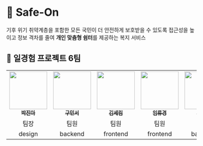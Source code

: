 # 🔆 Safe-On
기후 위기 취약계층을 포함한 모든 국민이 더 안전하게 보호받을 수 있도록
접근성을 높이고 정보 격차를 줄여 **개인 맞춤형 쉼터**를 제공하는 복지 서비스

## 🌱 일경험 프로젝트 6팀
<table>
  <tbody>
    <tr>
      <td align="center">
        <a href="https://github.com/parkjinah-11">
          <img src="https://avatars.githubusercontent.com/u/222151423?v=4" width="100px;" alt=""/>
          <br /><sub><b> 박진아 </b></sub>
        </a>
      </td>
      <td align="center">
        <a href="https://github.com/blondinseo">
          <img src="https://avatars.githubusercontent.com/u/182423112?v=4" width="100px;" alt=""/>
          <br /><sub><b> 구민서 </b></sub>
        </a>
      </td>
      <td align="center">
        <a href="https://github.com/tpfla05">
          <img src="https://avatars.githubusercontent.com/u/150527297?v=4" width="100px;" alt=""/>
          <br /><sub><b> 김세림 </b></sub>
        </a>
      </td>
      <td align="center">
        <a href="https://github.com/ryukyoung">
          <img src="https://avatars.githubusercontent.com/u/192713871?v=4" width="100px;" alt=""/>
          <br /><sub><b> 임류경 </b></sub>
        </a>
      </td>
      <td align="center">
        <a href="https://github.com/heewon0615">
          <img src="https://avatars.githubusercontent.com/u/180197153?v=4" width="100px;" alt=""/>
          <br /><sub><b> 주희원 </b></sub>
        </a>
      </td>
    </tr>
    <tr>
      <td align="center">팀장</td>
      <td align="center">팀원</td>
      <td align="center">팀원</td>
      <td align="center">팀원</td>
      <td align="center">팀원</td>
    </tr>
    <tr>
      <td align="center">design</td>
      <td align="center">backend</td>
      <td align="center">frontend</td>
      <td align="center">frontend</td>
      <td align="center">backend</td>
    </tr>
  </tbody>
</table>
